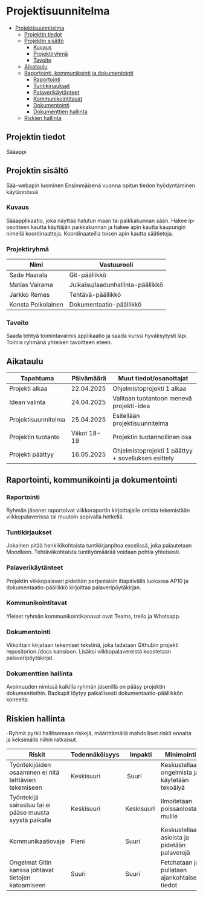 # Projektisuunnitelma

- [Projektisuunnitelma](#projektisuunnitelma)
  - [Projektin tiedot](#projektin-tiedot)
  - [Projektin sisältö](#projektin-sisältö)
    - [Kuvaus](#kuvaus)
    - [Projektiryhmä](#projektiryhmä)
    - [Tavoite](#tavoite)
  - [Aikataulu](#aikataulu)
  - [Raportointi, kommunikointi ja dokumentointi](#raportointi-kommunikointi-ja-dokumentointi)
    - [Raportointi](#raportointi)
    - [Tuntikirjaukset](#tuntikirjaukset)
    - [Palaverikäytänteet](#palaverikäytänteet)
    - [Kommunikointitavat](#kommunikointitavat)
    - [Dokumentointi](#dokumentointi)
    - [Dokumenttien hallinta](#dokumenttien-hallinta)
  - [Riskien hallinta](#riskien-hallinta)

## Projektin tiedot

Sääappi



## Projektin sisältö
Sää-webapin luominen
Ensimmäisenä vuonna opitun tiedon hyödyntäminen käytännössä


### Kuvaus

Sääapplikaatio, joka näyttää halutun maan tai paikkakunnan sään.
Hakee ip-osoitteen kautta käyttäjän paikkakunnan ja hakee apin kautta kaupungin nimellä koordinaatteja.
Koordinaateilla toisen apin kautta säätietoja.

### Projektiryhmä


| Nimi           | Vastuurooli          |
| -------------- | -------------------- |
| Sade Haarala   | Git-päällikkö        |
| Matias Vairama | Julkaisu/laadunhallinta-päällikkö |
| Jarkko Remes   | Tehtävä-päällikkö    |
| Konsta Poikolainen | Dokumentaatio-päällikkö |

### Tavoite

Saada tehtyä toimintavalmis applikaatio ja saada kurssi hyväksytysti läpi.
Toimia ryhmänä yhteisen tavoitteen eteen.

## Aikataulu


| Tapahtuma        | Päivämäärä | Muut tiedot/osanottajat                  |
| ---------------- | ---------- | ---------------------------------------- |
| Projekti alkaa   | 22.04.2025 | Ohjelmistoprojekti 1 alkaa               |
| Idean valinta    | 24.04.2025 | Valitaan tuotantoon menevä projekti-idea 
| Projektisuunnitelma | 25.04.2025 | Esitellään projektisuunnitelma |
| Projektin tuotanto | Viikot 18-19 | Projektin tuotannollinen osa         |
| Projekti päättyy | 16.05.2025 | Ohjelmistoprojekti 1 päättyy + sovelluksen esittely |

## Raportointi, kommunikointi ja dokumentointi

### Raportointi

Ryhmän jäsenet raportoivat viikkoraportin kirjoittajalle omista tekemistään viikkopalaverissa tai muutoin sopivalla hetkellä.

### Tuntikirjaukset

Jokainen pitää henkilökohtaista tuntikirjanpitoa excelissä, joka palautetaan Moodleen.
Tehtäväkohtaista tuntityömäärää voidaan pohtia yhteisesti.

### Palaverikäytänteet

Projektin viikkopalaveri pidetään perjantaisin iltapäivällä luokassa AP10 ja dokumentaatio-päällikkö kirjoittaa palaveripöytäkirjan.

### Kommunikointitavat

Yleiset ryhmän kommunikointikanavat ovat Teams, trello ja Whatsapp.

### Dokumentointi

Viikoittain kirjataan tekemiset tekstinä, joka ladataan Githubin projekti repositorion /docs kansioon.
Lisäksi viikkopalavereistä koostetaan palaveripöytäkirjat.

### Dokumenttien hallinta

Avoimuuden nimissä kaikilla ryhmän jäsenillä on pääsy projektin dokumentteihin.
Backupit löytyy paikallisesti dokumentaatio-päällikkön koneelta.

## Riskien hallinta

-Ryhmä pyrkii hallitsemaan riskejä, määrittämällä mahdolliset riskit ennalta ja keksimällä niihin ratkaisut.


| Riskit                                                       | Todennäköisyys |  Impakti | Minimointi                             |
| ------------------------------------------------------------ | -------------- | -------- | -------------------------------------- |
| Työntekijöiden osaaminen ei riitä tehtävien tekemiseen       | Keskisuuri     |  Suuri   | Keskustellaan ongelmista ja käytetään tekoälyä |
| Työntekijä sairastuu tai ei pääse muusta syystä paikalle     | Keskisuuri     | Keskisuuri | Ilmoitetaan poissaolosta muille |
| Kommunikaatiovaje                                            | Pieni          | Suuri    | Keskustellaan asioista ja pidetään palaverejä |
| Ongelmat Gitin kanssa johtavat tietojen katoamiseen          | Suuri          | Suuri    | Fetchataan ja pullataan ajankohtaiset tiedot  |
